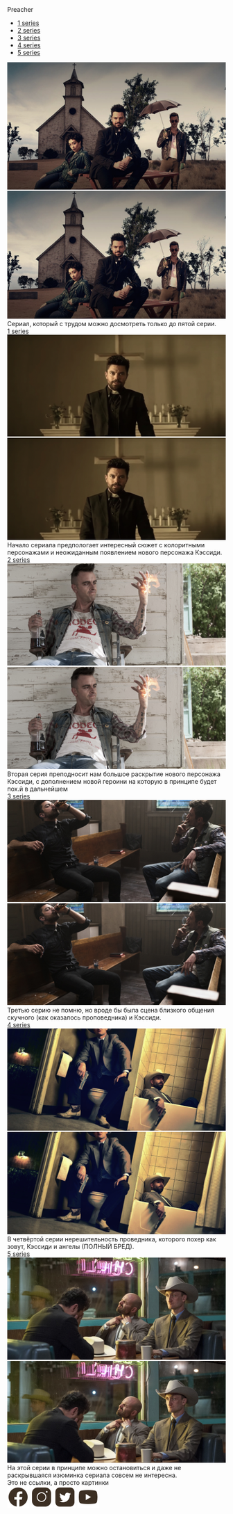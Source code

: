 <!DOCTYPE html>
<html lang="en">
<head>
   <meta charset="UTF-8">
   <meta http-equiv="X-UA-Compatible" content="IE=edge">
   <meta name="viewport" content="width=device-width, initial-scale=1.0">
   <link rel="stylesheet" href="css/style.css">
   <link rel="stylesheet" href="css/media.css">
   <title>Document</title>
</head>
<body>
   <div class="wrapper">
      <div class="page1">
         <div class="header">
            <div class="container">
               <nav class="nav">
                  <div class="logo">
                     <a>Preacher</a>
                  </div>
                  <ul class="ul">
                     <li><a class="link" href="#">1 series</a></li>
                     <li><a class="link" href="#">2 series</a></li>
                     <li><a class="link" href="#">3 series</a></li>
                     <li><a class="link" href="#">4 series</a></li>
                     <li><a class="link" href="#">5 series</a></li>
                  </ul>
               </nav>
            </div>
         </div>
         <div class="page12">
            <div class="container">
               <div class="page1_body">
                  <div class="col">
                     <div class="img1">
                        <img src="img/bg1.jpg" alt="some">
                     </div>
                     <div class="img2">
                        <img src="img/bg1.jpg" alt="some">
                     </div>
                     <div class="info">
                        <div class="page1_text">
                           Сериал, который с трудом можно досмотреть
                           только до пятой серии.
                        </div>
                     </div>
                  </div>
               </div>
            </div>
         </div>
      </div>
      <div class="page11">
         <div class="container">
            <div class="page1_body">
               <div class="link">
                  <a href="#" class="page1_link_series page1_link_series2 title">
                     1 series
                  </a>
               </div>
               <div class="soc">
                  <div class="img121">
                     <img src="img/bg10.jpg" alt="some img">
                  </div>
                  <div class="img122">
                     <img src="img/bg10.jpg" alt="some img">
                  </div>
                  <div class="page_text">
                     <div class="text text3">
                        Начало сериала предпологает интересный сюжет с колоритными 
                        персонажами и неожиданным появлением нового персонажа Кэссиди. 
                     </div>
                  </div>
               </div>
            </div>
         </div>
      </div>
      <div class="page02">
         <div class="container">
            <div class="page1_body">
               <div class="link">
                  <a href="#" class="page1_link_series page1_link_series2 title">
                     2 series
                  </a>
               </div>
               <div class="soc">
                  <div class="img121">
                     <img src="img/bg20.jpg" alt="some img">
                  </div>
                  <div class="img122">
                     <img src="img/bg20.jpg" alt="some img">
                  </div>
                  <div class="page_text">
                     <div class="text text3">
                        Вторая серия преподносит нам  большое раскрытие нового персонажа Кэссиди, 
                        с дополнением новой героини на которую в принципе будет пох.й в дальнейшем 
                     </div>
                  </div>
               </div>
            </div>
         </div>
      </div>
      <div class="page03">
         <div class="container">
            <div class="page1_body">
               <div class="link">
                  <a href="#" class="page1_link_series page1_link_series2 title">
                     3 series
                  </a>
               </div>
               <div class="soc">
                  <div class="img121">
                     <img src="img/bg30.jpg" alt="some img">
                  </div>
                  <div class="img122">
                     <img src="img/bg30.jpg" alt="some img">
                  </div>
                  <div class="page_text">
                     <div class="text text3">
                        Третью серию не помню, но вроде бы была сцена близкого 
                        общения скучного (как оказалось проповедника) и Кэссиди.
                     </div>
                  </div>
               </div>
            </div>
         </div>
      </div>
      <div class="page04">
         <div class="container">
            <div class="page1_body">
               <div class="link">
                  <a href="#" class="page1_link_series page1_link_series2 title">
                     4 series
                  </a>
               </div>
               <div class="soc">
                  <div class="img121">
                     <img src="img/bg40.jpg" alt="some img">
                  </div>
                  <div class="img122">
                     <img src="img/bg40.jpg" alt="some img">
                  </div>
                  <div class="page_text">
                     <div class="text text3">
                        В четвёртой серии нерешительность проведника, которого похер как зовут, 
                        Кэссиди и ангелы (ПОЛНЫЙ БРЕД).
                     </div>
                  </div>
               </div>
            </div>
         </div>
      </div>
      <div class="page05">
         <div class="container">
            <div class="page1_body">
               <div class="link">
                  <a href="#" class="page1_link_series page1_link_series2 title">
                     5 series
                  </a>
               </div>
               <div class="soc">
                  <div class="img121">
                     <img src="img/bg50.jpg" alt="some img">
                  </div>
                  <div class="img122">
                     <img src="img/bg50.jpg" alt="some img">
                  </div>
                  <div class="page_text">
                     <div class="text text3">
                        На этой серии в принципе можно остановиться и даже не раскрывшаяся 
                        изюминка сериала совсем не интересна.
                     </div>
                  </div>
               </div>
            </div>
         </div>
      </div>
      <footer class="footer">
         <div class="container">
            <div class="footer_body">
               <div class="footer_title">
                  Это не ссылки, а просто картинки
               </div>
               <div class="footer_link_soces">
                  <a href="#"><img src="img/soc1.png" alt="some img"></a>
                  <a href="#"><img src="img/soc2.png" alt="some img"></a>
                  <a href="#"><img src="img/soc3.png" alt="some img"></a>
                  <a href="#"><img src="img/soc4.png" alt="some img"></a>
               </div>
            </div>
         </div>
      </footer>
   </div>
</body>
</html>
